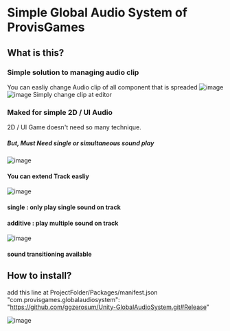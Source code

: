 # Simple Global Audio System of ProvisGames

## What is this?
### Simple solution to managing audio clip  
You can easliy change Audio clip of all component that is spreaded
![image](https://user-images.githubusercontent.com/14087406/77553904-bec8d900-6ef8-11ea-890c-375e17e1fa61.png)
![image](https://user-images.githubusercontent.com/14087406/77553852-ace73600-6ef8-11ea-808e-342f0b868a88.png)
Simply change clip at editor


### Maked for simple 2D / UI Audio
2D / UI Game doesn't need so many technique.
##### But, Must Need single or simultaneous sound play

![image](https://user-images.githubusercontent.com/14087406/77554504-81b11680-6ef9-11ea-9162-d43d94725f8c.png)  
#### You can extend Track easliy  

![image](https://user-images.githubusercontent.com/14087406/77554531-8a095180-6ef9-11ea-8cb7-e53a57f9bd12.png)  
#### single : only play single sound on track  
#### additive : play multiple sound on track  

![image](https://user-images.githubusercontent.com/14087406/77554548-9097c900-6ef9-11ea-9fc5-8e0247dd4b53.png)  
#### sound transitioning available

## How to install?
add this line at ProjectFolder/Packages/manifest.json
"com.provisgames.globalaudiosystem": "https://github.com/ggzerosum/Unity-GlobalAudioSystem.git#Release"

![image](https://user-images.githubusercontent.com/14087406/77725672-6baa6f80-7039-11ea-897a-8362bf7ded26.png)

